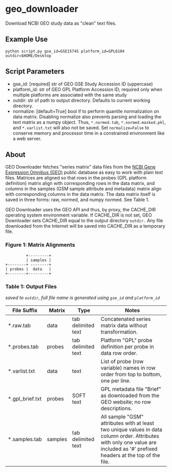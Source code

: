 geo_downloader
==============
Download NCBI GEO study data as "clean" text files.

Example Use
-----------

    python script.py gse_id=GSE15745 platform_id=GPL6104 outdir=$HOME/Desktop

Script Parameters
-----------

* gse_id: [required] str of GEO GSE Study Accession ID (uppercase)
* platform_id: str of GEO GPL Platform Accession ID;
    required only when multiple platforms are associated with the same study
* outdir: str of path to output directory. Defaults to current working directory.
* normalize: [default=True] bool if to perform quantile normalization on data matrix. Disabling normalize also prevents parsing and loading the text matrix as a numpy object. Thus, `*.normed.tab`, `*.normed.masked.pkl`, and `*.varlist.txt` will also not be saved. Set `normalize=False` to conserve memory and processor time in a constrained environment like a web server.

About
-----------

GEO Downloader fetches "series matrix" data files from the [NCBI Gene Expression Omnibus (GEO)](http://www.ncbi.nlm.nih.gov/geo/)
public database as easy to work with plain text files. Matrices are aligned so that rows in
the probes (GPL platform definition) matrix align with corresponding rows in the data matrix, and
columns in the samples (GSM sample attribute and metadata) matrix align with corresponding columns
in the data matrix. The data matrix itself is saved in three forms: raw, normed, and numpy normed.
See Table 1.
    
GEO Downloader uses the GEO API and thus, by proxy, the CACHE_DIR operating system
environment variable. If CACHE_DIR is not set, GEO Downloader sets CACHE_DIR equal
to the output directory `outdir.` Any file downloaded from the Internet will be saved
into CACHE_DIR as a temporary file. 


### Figure 1: Matrix Alignments ###

             +---------+
             | samples |
    +--------+ --------+
    | probes |  data   |
    +--------+---------+


### Table 1: Output Files ###
_saved to `outdir`, full file name is generated using `gse_id` and `platform_id`_

| File Suffix | Matrix  | Type               | Notes |
| ----------- | ------  | ----               | ----- |
| *.raw.tab     | data    | tab delimited text | Concatenated series matrix data without transformation. |
| *.probes.tab  | probes  | tab delimited text | Platform "GPL" probe definition per probe in data row order. |
| *.varlist.txt  | data  | text | List of probe (row variable) names in row order from top to bottom, one per line. |
| *.gpl_brief.txt  | probes  | SOFT text | GPL metadata file "Brief" as downloaded from the GEO website; no row descriptions. |
| *.samples.tab | samples | tab delimited text | All sample "GSM" attributes with at least two unique values in data column order. Attributes with only one value are included as '#' prefixed headers at the top of the file. |


